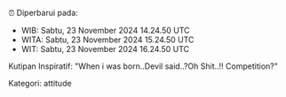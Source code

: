 ⏰ Diperbarui pada:
- WIB: Sabtu, 23 November 2024 14.24.50 UTC
- WITA: Sabtu, 23 November 2024 15.24.50 UTC
- WIT: Sabtu, 23 November 2024 16.24.50 UTC

Kutipan Inspiratif:
"When i was born..Devil said..?Oh Shit..!! Competition?"


Kategori: attitude

